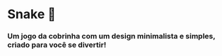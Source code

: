 # Snake 🐍
### Um jogo da cobrinha com um design minimalista e simples, criado para você se divertir!
